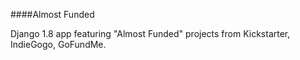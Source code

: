 ####Almost Funded

Django 1.8 app featuring "Almost Funded" projects from Kickstarter, IndieGogo, GoFundMe.  
